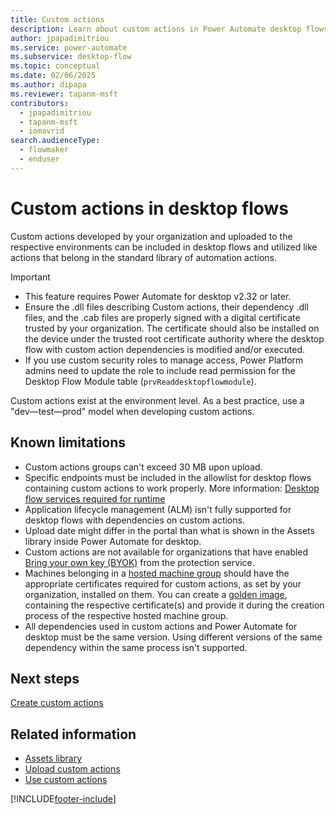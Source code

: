 ```yaml
---
title: Custom actions
description: Learn about custom actions in Power Automate desktop flows.
author: jpapadimitriou
ms.service: power-automate
ms.subservice: desktop-flow
ms.topic: conceptual
ms.date: 02/06/2025
ms.author: dipapa
ms.reviewer: tapanm-msft
contributors:
  - jpapadimitriou
  - tapanm-msft
  - iomavrid
search.audienceType: 
  - flowmaker
  - enduser
---
```


# Custom actions in desktop flows

Custom actions developed by your organization and uploaded to the respective environments can be included in desktop flows and utilized like actions that belong in the standard library of automation actions. 

> [!IMPORTANT]
> - This feature requires Power Automate for desktop v2.32 or later.
> - Ensure the .dll files describing Custom actions, their dependency .dll files, and the .cab files are properly signed with a digital certificate trusted by your organization. The certificate should also be installed on the device under the trusted root certificate authority where the desktop flow with custom action dependencies is modified and/or executed.
> - If you use custom security roles to manage access, Power Platform admins need to update the role to include read permission for the Desktop Flow Module table (`prvReaddesktopflowmodule`).

Custom actions exist at the environment level. As a best practice, use a "dev&mdash;test&mdash;prod" model when developing custom actions.

## Known limitations

- Custom actions groups can't exceed 30 MB upon upload.
- Specific endpoints must be included in the allowlist for desktop flows containing custom actions to work properly. More information: [Desktop flow services required for runtime](../ip-address-configuration.md#allow-machines--users-on-your-network-to-access-power-automate-desktop-services)
- Application lifecycle management (ALM) isn't fully supported for desktop flows with dependencies on custom actions.
- Upload date might differ in the portal than what is shown in the Assets library inside Power Automate for desktop.
- Custom actions are not available for organizations that have enabled [Bring your own key (BYOK)](/azure/information-protection/byok-price-restrictions) from the protection service.
- Machines belonging in a [hosted machine group](hosted-machine-groups.md) should have the appropriate certificates required for custom actions, as set by your organization, installed on them. You can create a [golden image](/azure/virtual-desktop/set-up-golden-image), containing the respective certificate(s) and provide it during the creation process of the respective hosted machine group.
- All dependencies used in custom actions and Power Automate for desktop must be the same version. Using different versions of the same dependency within the same process isn't supported.

## Next steps

[Create custom actions](create-custom-actions.md)

## Related information

- [Assets library](assets-library.md)
- [Upload custom actions](upload-custom-actions.md)
- [Use custom actions](use-custom-actions.md)

[!INCLUDE[footer-include](../includes/footer-banner.md)]

